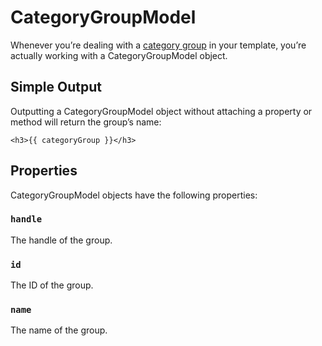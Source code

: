 CategoryGroupModel
==================

Whenever you’re dealing with a [category group](/en/categories.md#category-groups) in your template, you’re actually working with a CategoryGroupModel object.

## Simple Output

Outputting a CategoryGroupModel object without attaching a property or method will return the group’s name:

```twig
<h3>{{ categoryGroup }}</h3>
```


## Properties

CategoryGroupModel objects have the following properties:

### `handle`

The handle of the group.

### `id`

The ID of the group.

### `name`

The name of the group.